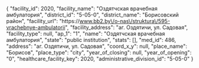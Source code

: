 {
    "facility_id": 2020,
    "facility_name": "Оздятчская врачебная амбулатория",
    "district_id": "5-05-0",
    "district_name": "Борисовский район",
    "facility_url": "https:\/\/www.bb2.by\/o-nas\/struktura\/595-vrachebnye-ambulatorii",
    "facility_address": "аг. Оздятичи, ул. Садовая",
    "facility_type": null,
    "ap_1": "1",
    "name": "Оздятчская врачебная амбулатория",
    "state": "public institution",
    "stats": [],
    "med_id": 486,
    "address": "аг. Оздятичи, ул. Садовая",
    "coord_x_y": null,
    "place_name": "Борисов",
    "place_type": "city",
    "year_of_closing": null,
    "year_of_opening": "0",
    "healthcare_facility_key": 2020,
    "administrative_division_id": "5-05-0"
}